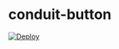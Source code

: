 # conduit-button

[![Deploy](https://www.herokucdn.com/deploy/button.svg)](https://heroku.com/deploy)
